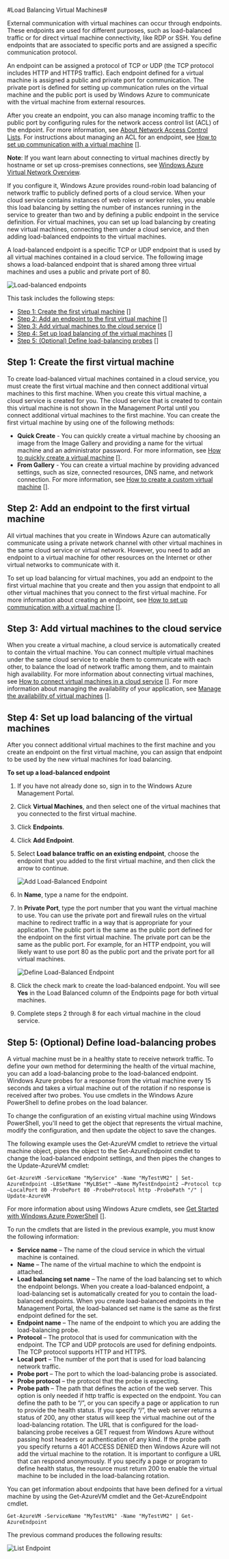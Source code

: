 <properties writer="kathydav" editor="tysonn" manager="jeffreyg" />

#Load Balancing Virtual Machines#


External communication with virtual machines can occur through endpoints. These endpoints are used for different purposes, such as load-balanced traffic or for direct virtual machine connectivity, like RDP or SSH. You define endpoints that are associated to specific ports and are assigned a specific communication protocol. 

An endpoint can be assigned a protocol of TCP or UDP (the TCP protocol includes HTTP and HTTPS traffic). Each endpoint defined for a virtual machine is assigned a public and private port for communication. The private port is defined for setting up communication rules on the virtual machine and the public port is used by Windows Azure to communicate with the virtual machine from external resources.

After you create an endpoint, you can also manage incoming traffic to the public port by configuring rules for the network access control list (ACL) of the endpoint. For more information, see [About Network Access Control Lists](http://go.microsoft.com/fwlink/p/?LinkId=303816). For instructions about managing an ACL for an endpoint, see [How to set up communication with a virtual machine] [].

**Note**: If you want learn about connecting to virtual machines directly by hostname or set up cross-premises connections, see [Windows Azure Virtual Network Overview](http://go.microsoft.com/fwlink/p/?LinkID=294063).

If you configure it, Windows Azure provides round-robin load balancing of network traffic to publicly defined ports of a cloud service. When your cloud service contains instances of web roles or worker roles, you enable this load balancing by setting the number of instances running in the service to greater than two and by defining a public endpoint in the service definition. For virtual machines, you can set up load balancing by creating new virtual machines, connecting them under a cloud service, and then adding load-balanced endpoints to the virtual machines.

A load-balanced endpoint is a specific TCP or UDP endpoint that is used by all virtual machines contained in a cloud service. The following image shows a load-balanced endpoint that is shared among three virtual machines and uses a public and private port of 80.

![Load-balanced endpoints][Load-balanced endpoint]

This task includes the following steps:

- [Step 1: Create the first virtual machine] []
- [Step 2: Add an endpoint to the first virtual machine] []
- [Step 3: Add virtual machines to the cloud service] []
- [Step 4: Set up load balancing of the virtual machines] []
- [Step 5: (Optional) Define load-balancing probes] []

## <a id="firstmachine"> </a>Step 1: Create the first virtual machine ##

To create load-balanced virtual machines contained in a cloud service, you must create the first virtual machine and then connect additional virtual machines to this first machine. When you create this virtual machine, a cloud service is created for you. The cloud service that is created to contain this virtual machine is not shown in the Management Portal until you connect additional virtual machines to the first machine. You can create the first virtual machine by using one of the following methods:

- **Quick Create** - You can quickly create a virtual machine by choosing an image from the Image Gallery and providing a name for the virtual machine and an administrator password. For more information, see [How to quickly create a virtual machine] [].
- **From Gallery** - You can create a virtual machine by providing advanced settings, such as size, connected resources, DNS name, and network connection. For more information, see [How to create a custom virtual machine] [].

## <a id="addendpoint"> </a>Step 2: Add an endpoint to the first virtual machine ##

All virtual machines that you create in Windows Azure can automatically communicate using a private network channel with other virtual machines in the same cloud service or virtual network. However, you need to add an endpoint to a virtual machine for other resources on the Internet or other virtual networks to communicate with it.

To set up load balancing for virtual machines, you add an endpoint to the first virtual machine that you create and then you assign that endpoint to all other virtual machines that you connect to the first virtual machine. For more information about creating an endpoint, see [How to set up communication with a virtual machine] [].

## <a id="addmachines"> </a>Step 3: Add virtual machines to the cloud service ##

When you create a virtual machine, a cloud service is automatically created to contain the virtual machine. You can connect multiple virtual machines under the same cloud service to enable them to communicate with each other, to balance the load of network traffic among them, and to maintain high availability. For more information about connecting virtual machines, see [How to connect virtual machines in a cloud service] []. For more information about managing the availability of your application, see [Manage the availability of virtual machines] [].

## <a id="loadbalance"> </a>Step 4: Set up load balancing of the virtual machines ##

After you connect additional virtual machines to the first machine and you create an endpoint on the first virtual machine, you can assign that endpoint to be used by the new virtual machines for load balancing.

**To set up a load-balanced endpoint**

1. If you have not already done so, sign in to the Windows Azure Management Portal.

2. Click **Virtual Machines**, and then select one of the virtual machines that you connected to the first virtual machine.
	
3. Click **Endpoints**.
	
4. Click **Add Endpoint**.
	
5. Select **Load balance traffic on an existing endpoint**, choose the endpoint that you added to the first virtual machine, and then click the arrow to continue.

	![Add Load-Balanced Endpoint][Add lb endpoint]

6. In **Name**, type a name for the endpoint.

7. In **Private Port**, type the port number that you want the virtual machine to use. You can use the private port and firewall rules on the virtual machine to redirect traffic in a way that is appropriate for your application. The public port is the same as the public port defined for the endpoint on the first virtual machine. The private port can be the same as the public port. For example, for an HTTP endpoint, you will likely want to use port 80 as the public port and the private port for all virtual machines.

	![Define Load-Balanced Endpoint][Define endpoint]

8. Click the check mark to create the load-balanced endpoint. You will see **Yes** in the Load Balanced column of the Endpoints page for both virtual machines.

9. Complete steps 2 through 8 for each virtual machine in the cloud service.

## <a id="lbprobes"> </a>Step 5: (Optional) Define load-balancing probes ##

A virtual machine must be in a healthy state to receive network traffic. To define your own method for determining the health of the virtual machine, you can add a load-balancing probe to the load-balanced endpoint. Windows Azure probes for a response from the virtual machine every 15 seconds and takes a virtual machine out of the rotation if no response is received after two probes. You use cmdlets in the Windows Azure PowerShell to define probes on the load balancer.

To change the configuration of an existing virtual machine using Windows PowerShell, you'll need to get the object that represents the virtual machine, modify the configuration, and then update the object to save the changes. 

The following example uses the Get-AzureVM cmdlet to retrieve the virtual machine object, pipes the object to the Set-AzureEndpoint cmdlet to change the load-balanced endpoint settings, and then pipes the changes to the Update-AzureVM cmdlet:

	Get-AzureVM -ServiceName "MyService" -Name "MyTestVM2" | Set-AzureEndpoint -LBSetName "MyLBSet" –Name MyTestEndpoint2 –Protocol tcp –LocalPort 80 -ProbePort 80 -ProbeProtocol http -ProbePath "/" | Update-AzureVM

For more information about using Windows Azure cmdlets, see [Get Started with Windows Azure PowerShell] [].

To run the cmdlets that are listed in the previous example, you must know the following information:

- **Service name** – The name of the cloud service in which the virtual machine is contained.
- **Name** – The name of the virtual machine to which the endpoint is attached.
- **Load balancing set name** – The name of the load balancing set to which the endpoint belongs. When you create a load-balanced endpoint, a load-balancing set is automatically created for you to contain the load-balanced endpoints. When you create load-balanced endpoints in the Management Portal, the load-balanced set name is the same as the first endpoint defined for the set.
- **Endpoint name** – The name of the endpoint to which you are adding the load-balancing probe.
- **Protocol** – The protocol that is used for communication with the endpoint. The TCP and UDP protocols are used for defining endpoints. The TCP protocol supports HTTP and HTTPS.
- **Local port** – The number of the port that is used for load balancing network traffic.
- **Probe port** – The port to which the load-balancing probe is associated.
- **Probe protocol** – the protocol that the probe is expecting.
- **Probe path** – The path that defines the action of the web server. This option is only needed if http traffic is expected on the endpoint. You can define the path to be “/”, or you can specify a page or application to run to provide the health status. If you specify “/”, the web server returns a status of 200, any other status will keep the virtual machine out of the load-balancing rotation. The URL that is configured for the load-balancing probe receives a GET request from Windows Azure without passing host headers or authentication of any kind. If the probe path you specify returns a 401 ACCESS DENIED then Windows Azure will not add the virtual machine to the rotation. It is important to configure a URL that can respond anonymously. If you specify a page or program to define health status, the resource must return 200 to enable the virtual machine to be included in the load-balancing rotation.

You can get information about endpoints that have been defined for a virtual machine by using the Get-AzureVM cmdlet and the Get-AzureEndpoint cmdlet.

	Get-AzureVM -ServiceName "MyTestVM1" -Name "MyTestVM2" | Get-AzureEndpoint

The previous command produces the following results:

![List Endpoint][List endpoint]

[Step 1: Create the first virtual machine]: #firstmachine
[Step 2: Add an endpoint to the first virtual machine]: #addendpoint
[Step 3: Add virtual machines to the cloud service]: #addmachines
[Step 4: Set up load balancing of the virtual machines]: #loadbalance
[Step 5: (Optional) Define load-balancing probes]: #lbprobes

[Load-balanced endpoint]:../media/loadbalancing.png
[Select virtual machine]:../media/selectvm.png
[Select endpoints]:../media/endpoints.png
[Add endpoints]:../media/addendpoint.png
[Add lb endpoint]:../media/addloadbalanceendpoint.png
[Define endpoint]:../media/endpointloadbalance.png
[Endpoint success]:../media/loadbalancedendpointsuccess.png
[List endpoint]:../media/listendpoints.png

[How to quickly create a virtual machine]:../../Windows/HowTo/howto-quick-create-vm.md
[Manage the availability of virtual machines]:../../Windows/CommonTasks/manage-vm-availability.md
[How to create a custom virtual machine]:../../Windows/HowTo/howto-custom-create-vm.md
[How to set up communication with a virtual machine]:../../Windows/HowTo/howto-setup-endpoints-vm.md
[How to connect virtual machines in a cloud service]:../../Windows/HowTo/howto-connect-vm-cloud-service.md
[Get Started with Windows Azure PowerShell]:http://msdn.microsoft.com/en-us/library/jj156055.aspx